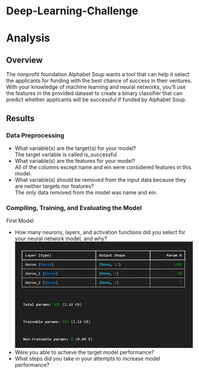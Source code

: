 # Deep-Learning-Challenge
# Analysis
## Overview
The nonprofit foundation Alphabet Soup wants a tool that can help it select the applicants for funding with the best chance of success in their ventures. With your knowledge of machine learning and neural networks, you’ll use the features in the provided dataset to create a binary classifier that can predict whether applicants will be successful if funded by Alphabet Soup.
## Results
### Data Preprocessing
- What variable(s) are the target(s) for your model?<br>
The target variable is called is_successful
- What variable(s) are the features for your model?<br>
All of the columns except name and ein were considered features in this model.
- What variable(s) should be removed from the input data because they are neither targets nor features? <br>
The only data removed from the model was name and ein.
### Compiling, Training, and Evaluating the Model
First Model
- How many neurons, layers, and activation functions did you select for your neural network model, and why? <br>
![Image](Deep-Learning-Challenge/Images/Setup1.png)
- Were you able to achieve the target model performance? <br>
- What steps did you take in your attempts to increase model performance? <br>
